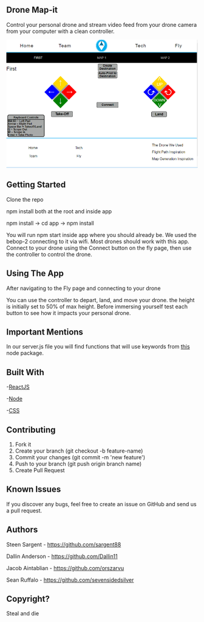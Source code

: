 ## Drone Map-it
Control your personal drone and stream video feed from your drone camera from your computer with a clean controller.
<!-- (url of hosted) -->
<img src="/app/src/comps/drone/assets/readme.png" style="width:400px height:400px" />

## Getting Started

Clone the repo

npm install both at the root and inside app

npm install -> cd app -> npm install

You will run npm start inside app where you should already be. We used the bebop-2 connecting to it via wifi. Most drones should work with this app. Connect to your drone using the Connect button on the fly page, then use the controller to control the drone.

## Using The App

After navigating to the Fly page and connecting to your drone
<!-- (gif of clicking on navigating to fly page and fly) -->

You can use the controller to depart, land, and move your drone. the height is initially set to 50% of max height. Before immersing yourself test each button to see how it impacts your personal drone.

## Important Mentions

In our server.js file you will find functions that will use keywords from <a href="https://github.com/hybridgroup/node-bebop">this</a> node package.

## Built With

-<a href="https://facebook.github.io/react/">ReactJS</a>

-<a href="https://nodejs.org/en/">Node</a>

-<a href="https://www.w3.org/Style/CSS/Overview.en.html">CSS</a>

## Contributing

1. Fork it
2. Create your branch (git checkout -b feature-name)
3. Commit your changes (git commit -m 'new feature')
4. Push to your branch (git push origin branch name)
5. Create Pull Request

## Known Issues

If you discover any bugs, feel free to create an issue on GitHub and send us a pull request.

## Authors

Steen Sargent - https://github.com/sargent88

Dallin Anderson - https://github.com/Dallin11

Jacob Aintablian - https://github.com/orszarvu

Sean Ruffalo - https://github.com/sevensidedsilver

## Copyright?

Steal and die

